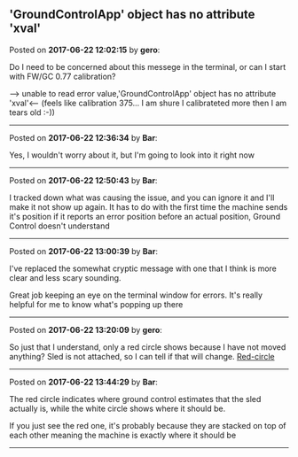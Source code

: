 ## 'GroundControlApp' object has no attribute 'xval'
Posted on **2017-06-22 12:02:15** by **gero**:

Do I need to be concerned about this messege in the terminal, or can I start with FW/GC 0.77 calibration?

 --> unable to read error value,'GroundControlApp' object has no attribute 'xval'<-- (feels like calibration 375... I am shure I calibrateted more then I am tears old :-))

---

Posted on **2017-06-22 12:36:34** by **Bar**:

Yes, I wouldn't worry about it, but I'm going to look into it right now

---

Posted on **2017-06-22 12:50:43** by **Bar**:

I tracked down what was causing the issue, and you can ignore it and I'll make it not show up again. It has to do with the first time the machine sends it's position if it reports an error position before an actual position, Ground Control doesn't understand

---

Posted on **2017-06-22 13:00:39** by **Bar**:

I've replaced the somewhat cryptic message with one that I think is more clear and less scary sounding.



Great job keeping an eye on the terminal window for errors. It's really helpful for me to know what's popping up there

---

Posted on **2017-06-22 13:20:09** by **gero**:

So just that I understand, only a red circle shows because I have not moved anything? Sled is not attached, so I can tell if that will change.  [Red-circle](/images/Wg/BU/WgBU_redcircle.jpg.jpg)

---

Posted on **2017-06-22 13:44:29** by **Bar**:

The red circle indicates where ground control estimates that the sled actually is, while the white circle shows where it should be.



If you just see the red one, it's probably because they are stacked on top of each other meaning the machine is exactly where it should be

---

